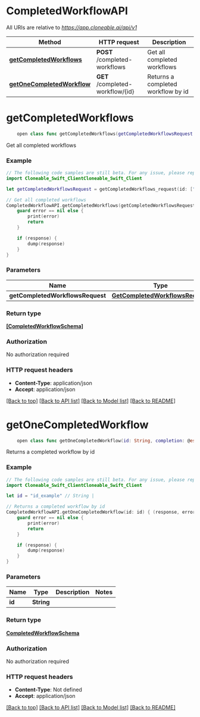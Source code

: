 # CompletedWorkflowAPI

All URIs are relative to *https://app.cloneable.ai/api/v1*

Method | HTTP request | Description
------------- | ------------- | -------------
[**getCompletedWorkflows**](CompletedWorkflowAPI.md#getcompletedworkflows) | **POST** /completed-workflows | Get all completed workflows
[**getOneCompletedWorkflow**](CompletedWorkflowAPI.md#getonecompletedworkflow) | **GET** /completed-workflow/{id} | Returns a completed workflow by id


# **getCompletedWorkflows**
```swift
    open class func getCompletedWorkflows(getCompletedWorkflowsRequest: GetCompletedWorkflowsRequest? = nil, completion: @escaping (_ data: [CompletedWorkflowSchema]?, _ error: Error?) -> Void)
```

Get all completed workflows

### Example
```swift
// The following code samples are still beta. For any issue, please report via http://github.com/OpenAPITools/openapi-generator/issues/new
import Cloneable_Swift_ClientCloneable_Swift_Client

let getCompletedWorkflowsRequest = getCompletedWorkflows_request(id: ["id_example"], filters: getCompletedWorkflows_request_filters(company: "company_example", createdBy: "createdBy_example", createdAt: "createdAt_example", typeRefId: "typeRefId_example", finalized: false, finalizedAt: "finalizedAt_example", workflowInstanceId: "workflowInstanceId_example", relatedObjectId: "relatedObjectId_example"), latest: "latest_example") // GetCompletedWorkflowsRequest | Body (optional)

// Get all completed workflows
CompletedWorkflowAPI.getCompletedWorkflows(getCompletedWorkflowsRequest: getCompletedWorkflowsRequest) { (response, error) in
    guard error == nil else {
        print(error)
        return
    }

    if (response) {
        dump(response)
    }
}
```

### Parameters

Name | Type | Description  | Notes
------------- | ------------- | ------------- | -------------
 **getCompletedWorkflowsRequest** | [**GetCompletedWorkflowsRequest**](GetCompletedWorkflowsRequest.md) | Body | [optional] 

### Return type

[**[CompletedWorkflowSchema]**](CompletedWorkflowSchema.md)

### Authorization

No authorization required

### HTTP request headers

 - **Content-Type**: application/json
 - **Accept**: application/json

[[Back to top]](#) [[Back to API list]](../README.md#documentation-for-api-endpoints) [[Back to Model list]](../README.md#documentation-for-models) [[Back to README]](../README.md)

# **getOneCompletedWorkflow**
```swift
    open class func getOneCompletedWorkflow(id: String, completion: @escaping (_ data: CompletedWorkflowSchema?, _ error: Error?) -> Void)
```

Returns a completed workflow by id

### Example
```swift
// The following code samples are still beta. For any issue, please report via http://github.com/OpenAPITools/openapi-generator/issues/new
import Cloneable_Swift_ClientCloneable_Swift_Client

let id = "id_example" // String | 

// Returns a completed workflow by id
CompletedWorkflowAPI.getOneCompletedWorkflow(id: id) { (response, error) in
    guard error == nil else {
        print(error)
        return
    }

    if (response) {
        dump(response)
    }
}
```

### Parameters

Name | Type | Description  | Notes
------------- | ------------- | ------------- | -------------
 **id** | **String** |  | 

### Return type

[**CompletedWorkflowSchema**](CompletedWorkflowSchema.md)

### Authorization

No authorization required

### HTTP request headers

 - **Content-Type**: Not defined
 - **Accept**: application/json

[[Back to top]](#) [[Back to API list]](../README.md#documentation-for-api-endpoints) [[Back to Model list]](../README.md#documentation-for-models) [[Back to README]](../README.md)

